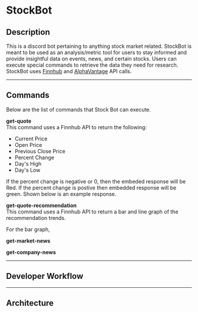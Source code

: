 # StockBot

## Description
This is a discord bot pertaining to anything stock market related.
StockBot is meant to be used as an analysis/metric tool for users to stay informed and provide 
insightful data on events, news, and certain stocks. Users can execute special commands to 
retrieve the data they need for research. StockBot uses [Finnhub](https://finnhub.io/docs/api/introduction) and [AlphaVantage](https://www.alphavantage.co/documentation/) API calls.

---

## Commands
Below are the list of commands that Stock Bot can execute.

**get-quote** <br>
This command uses a Finnhub API to return the following:
- Current Price 
- Open Price
- Previous Close Price
- Percent Change
- Day's High
- Day's Low

If the percent change is negative or 0, then the embeded response will be Red. If the percent change is postive then embedded response will be green. Shown below is an example response.

[//]: <> (Insert picture here)

**get-quote-recommendation** <br>
This command uses a Finnhub API to return a bar and line graph of the recommendation trends. 

For the bar graph, 

**get-market-news** <br>

**get-company-news** <br>

---

## Developer Workflow

---

## Architecture
